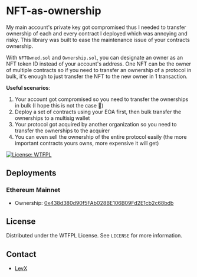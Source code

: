 # NFT-as-ownership

My main account's private key got compromised thus I needed to transfer ownership of each and every contract I deployed which was annoying and risky.
This library was built to ease the maintenance issue of your contracts ownership.

With `NFTOwned.sol` and `Ownership.sol`, you can designate an owner as an NFT token ID instead of your account's address.
One NFT can be the owner of multiple contracts so if you need to transfer an ownership of a protocol in bulk, it's enough to just transfer the NFT to the new owner in 1 transaction.

**Useful scenarios**:
  1. Your account got compromised so you need to transfer the ownerships in bulk (I hope this is not the case 🥲)
  2. Deploy a set of contracts using your EOA first, then bulk transfer the ownerships to a multisig wallet
  3. Your protocol got acquired by another organization so you need to transfer the ownerships to the acquirer
  4. You can even sell the ownership of the entire protocol easily (the more important contracts yours owns, more expensive it will get)

[![License: WTFPL](http://www.wtfpl.net/wp-content/uploads/2012/12/wtfpl-badge-3.png)](http://www.wtfpl.net/)

## Deployments
### Ethereum Mainnet
  - Ownership: [0x438d380d90f5FAb028BE106B09Fd2E1cb2c68bdb](https://etherscan.io/address/0x438d380d90f5FAb028BE106B09Fd2E1cb2c68bdb)

## License

Distributed under the WTFPL License. See `LICENSE` for more information.

## Contact

* [LevX](https://twitter.com/LEVXeth/)
